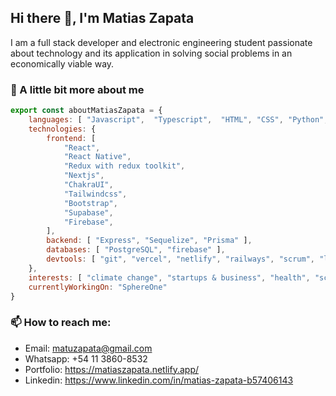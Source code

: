 ## Hi there 👋, I'm Matias Zapata

I am a full stack developer and electronic engineering student passionate about technology and its application in solving social problems in an economically viable way.

### 🔭 A little bit more about me 

```js
export const aboutMatiasZapata = {
    languages: [ "Javascript",  "Typescript",  "HTML", "CSS", "Python", "C++",  "C" ],
    technologies: {
        frontend: [
            "React",
            "React Native",
            "Redux with redux toolkit",
            "Nextjs",
            "ChakraUI",
            "Tailwindcss",
            "Bootstrap",
            "Supabase",
            "Firebase",
        ],
        backend: [ "Express", "Sequelize", "Prisma" ],
        databases: [ "PostgreSQL", "firebase" ],
        devtools: [ "git", "vercel", "netlify", "railways", "scrum", "linux" ]
    },
    interests: [ "climate change", "startups & business", "health", "science", "reading", "crypto", "traveling", "photography" ],
    currentlyWorkingOn: "SphereOne"
}
```

### 📫 How to reach me:

- Email: matuzapata@gmail.com
- Whatsapp: +54 11 3860-8532
- Portfolio: https://matiaszapata.netlify.app/ 
- Linkedin: https://www.linkedin.com/in/matias-zapata-b57406143



